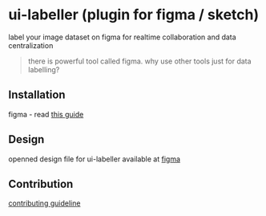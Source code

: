 # ui-labeller (plugin for figma / sketch)
label your image dataset on figma for realtime collaboration and data centralization

> there is powerful tool called figma. why use other tools just for data labelling?

## Installation
figma - read [this guide](./figma/README.md)


## Design
openned design file for ui-labeller available at [figma](https://www.figma.com/file/4hqwYFw6FKw1njvzEl3VUh/?node-id=351%3A1235)

## Contribution
[contributing guideline](https://github.com/bridgedxyz/contributing-and-license)
